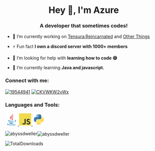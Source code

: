 <h1 align="center">Hey 👋, I'm Azure</h1>
<h3 align="center">A developer that sometimes codes!</h3>

- 🔭 I’m currently working on [Tensura:Reincarnated](https://github.com/ManasMods/reincarnated_mod/tree/dev/lazuline) and [Other Things](https://github.com/AbyssDweller?tab=repositories)

- ⚡ Fun fact **I own a discord server with 1000+ members**

- 🤝 I’m looking for help with **learning how to code 😅**

- 🌱 I’m currently learning **Java and javascript.**

<h3 align="left">Connect with me:</h3>
<p align="left">
<a href="https://stackoverflow.com/users/19544941" target="blank"><img align="center" src="https://raw.githubusercontent.com/rahuldkjain/github-profile-readme-generator/master/src/images/icons/Social/stack-overflow.svg" alt="19544941" height="30" width="40" /></a>
<a href="https://discord.gg/7uC27yjMaS" target="blank"><img align="center" src="https://raw.githubusercontent.com/rahuldkjain/github-profile-readme-generator/master/src/images/icons/Social/discord.svg" alt="CKVWKW2vWx" height="30" width="40" /></a>
</p>

<h3 align="left">Languages and Tools:</h3>
<p align="left"> <a href="https://www.java.com" target="_blank" rel="noreferrer"> <img src="https://raw.githubusercontent.com/devicons/devicon/master/icons/java/java-original.svg" alt="java" width="40" height="40"/> </a> <a href="https://developer.mozilla.org/en-US/docs/Web/JavaScript" target="_blank" rel="noreferrer"> <img src="https://raw.githubusercontent.com/devicons/devicon/master/icons/javascript/javascript-original.svg" alt="javascript" width="40" height="40"/> </a> <a href="https://www.python.org" target="_blank" rel="noreferrer"> <img src="https://raw.githubusercontent.com/devicons/devicon/master/icons/python/python-original.svg" alt="python" width="40" height="40"/> </a> </p>

<p><img align="left" src="https://github-readme-stats-git-masterrstaa-rickstaa.vercel.app/api?username=abyssdweller&&show_icons=true&theme=dark" alt="abyssdweller" /></p>


<p><img align="center" src="https://github-readme-streak-stats.herokuapp.com/?user=abyssdweller&" alt="abyssdweller" /></p>

![TotalDownloads](https://cf.way2muchnoise.eu/author/full_Lazul1ne_total%20downloads.svg)
